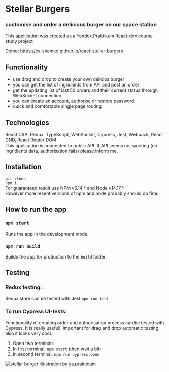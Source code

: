 # Stellar Burgers 
### customise and order a delicious burger on our space station

This application was created as a Yandex.Praktikum React-dev course study project

Demo: https://ev-shamko.github.io/react-stellar-burgers

## Functionality

* use drag and drop to create your own delicios burger 
* you can get the list of ingridients from API and post an order
* get the updating list of last 50 orders and their current status through WebSocket connection
* you can create an account, authorise or restore password
* quick and comfortable single page routing

## Technologies
React CRA, Redux, TypeScript, WebSocket, Cypress, Jest, Webpack, React DND, React Router DOM <br>
This application is connected to public API. If API seems not working (no ingridients data, authorisation fails) please inform me.

## Installation
`git clone`<br>
`npm i`<br>
For guaranteed result use NPM v6.14.* and Node v14.17.* <br>
However more resent versions of npm and node probably should do fine.

## How to run the app

### `npm start`
Runs the app in the development mode.

### `npm run build`
Builds the app for production to the `build` folder.

## Testing

### Redux testing: 
Redux store can be tested with Jest
`npm run test`

### To run Cypress UI-tests: 
Functionality of creating order and authorisation proсess can be tested with Cypress. It is really usefull, important for drag and drop automatic testing, also it looks very cool.

1) Open two terminals
2) In first terminal: `npm start`  (then wait a bit)
3) In second terminal: `npm run cypress:open`

![stellar burger illustration by ya.prakticum](https://pictures.s3.yandex.net/resources/Frame_48_1625048227.png)
